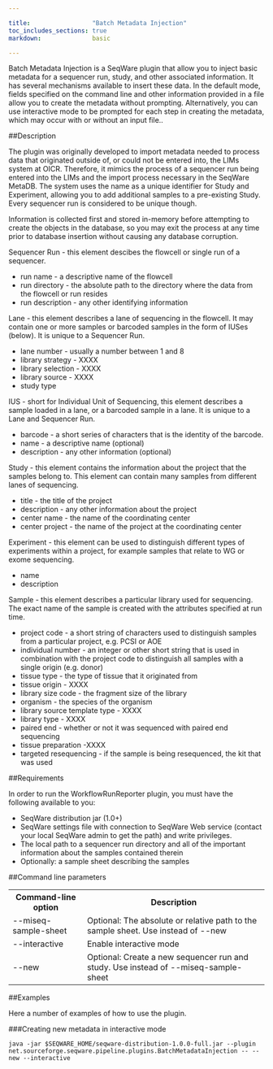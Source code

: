 ```yaml
---

title:                 "Batch Metadata Injection"
toc_includes_sections: true
markdown:              basic

---
```


Batch Metadata Injection is a SeqWare plugin that allow you to inject basic metadata for a sequencer run, study, and other associated information. It has several mechanisms available to insert these data. In the default mode, fields specified on the command line and other information provided in a file allow you to create the metadata without prompting. Alternatively, you can use interactive mode to be prompted for each step in creating the metadata, which may occur with or without an input file..

##Description

The plugin was originally developed to import metadata needed to process data that originated outside of, or could not be entered into, the LIMs system at OICR. Therefore, it mimics the process of a sequencer run being entered into the LIMs and the import process necessary in the SeqWare MetaDB. The system uses the name as a unique identifier for Study and Experiment, allowing you to add additional samples to a pre-existing Study. Every sequencer run is considered to be unique though.

Information is collected first and stored in-memory before attempting to create the objects in the database, so you may exit the process at any time prior to database insertion without causing any database corruption. 

Sequencer Run - this element descibes the flowcell or single run of a sequencer.

* run name - a descriptive name of the flowcell
* run directory - the absolute path to the directory where the data from the flowcell or run resides 
* run description - any other identifying information

Lane - this element describes a lane of sequencing in the flowcell. It may contain one or more samples or barcoded samples in the form of IUSes (below). It is unique to a Sequencer Run.

* lane number - usually a number between 1 and 8
* library strategy - XXXX
* library selection - XXXX
* library source - XXXX
* study type

IUS - short for Individual Unit of Sequencing, this element describes a sample loaded in a lane, or a barcoded sample in a lane. It is unique to a Lane and Sequencer Run.

* barcode - a short series of characters that is the identity of the barcode.
* name - a descriptive name (optional)
* description - any other information (optional)

Study - this element contains the information about the project that the samples belong to. This element can contain many samples from different lanes of sequencing.

* title - the title of the project
* description - any other information about the project
* center name - the name of the coordinating center
* center project - the name of the project at the coordinating center

Experiment - this element can be used to distinguish different types of experiments within a project, for example samples that relate to WG or exome sequencing.

* name
* description

Sample - this element describes a particular library used for sequencing. The exact name of the sample is created with the attributes specified at run time.

* project code - a short string of characters used to distinguish samples from a particular project, e.g. PCSI or AOE
* individual number - an integer or other short string that is used in combination with the project code to distinguish all samples with a single origin (e.g. donor)
* tissue type - the type of tissue that it originated from
* tissue origin - XXXX 
* library size code - the fragment size of the library
* organism - the species of the organism
* library source template type - XXXX
* library type - XXXX
* paired end - whether or not it was sequenced with paired end sequencing
* tissue preparation -XXXX
* targeted resequencing - if the sample is being resequenced, the kit that was used

##Requirements

In order to run the WorkflowRunReporter plugin, you must have the following available to you:

* SeqWare distribution jar (1.0+)
* SeqWare settings file with connection to SeqWare Web service (contact your local SeqWare admin to get the path) and write privileges.
* The local path to a sequencer run directory and all of the important information about the samples contained therein
* Optionally: a sample sheet describing the samples

##Command line parameters

<table><tr><th>
Command-line option</th>	<th>Description</th></tr>
<tr><td>
--miseq-sample-sheet</td>	<td>Optional: The absolute or relative path to the sample sheet. Use instead of --new</td></tr><tr><td>
--interactive</td><td>Enable interactive mode</td></tr><tr><td>
--new</td>	<td>Optional: Create a new sequencer run and study. Use instead of --miseq-sample-sheet</td></tr>
</table>


##Examples

Here a number of examples of how to use the plugin.

###Creating new metadata in interactive mode

	java -jar $SEQWARE_HOME/seqware-distribution-1.0.0-full.jar --plugin net.sourceforge.seqware.pipeline.plugins.BatchMetadataInjection -- --new --interactive



